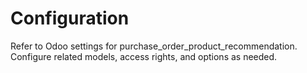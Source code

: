 # Configuration

Refer to Odoo settings for purchase_order_product_recommendation. Configure related models, access rights, and options as needed.
